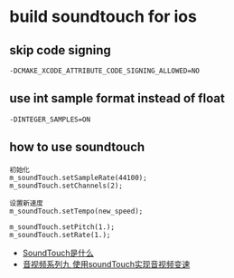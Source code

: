 # build soundtouch for ios

## skip code signing

```
-DCMAKE_XCODE_ATTRIBUTE_CODE_SIGNING_ALLOWED=NO
```

## use int sample format instead of float

```
-DINTEGER_SAMPLES=ON
```
## how to use soundtouch

```
初始化
m_soundTouch.setSampleRate(44100);
m_soundTouch.setChannels(2);

设置新速度
m_soundTouch.setTempo(new_speed);

m_soundTouch.setPitch(1.);
m_soundTouch.setRate(1.);
```


- [SoundTouch是什么](https://github.com/bamboolife/SoundTouch?tab=readme-ov-file)
- [音视频系列九 使用soundTouch实现音视频变速](https://blog.csdn.net/Welcome_Word/article/details/124434675)